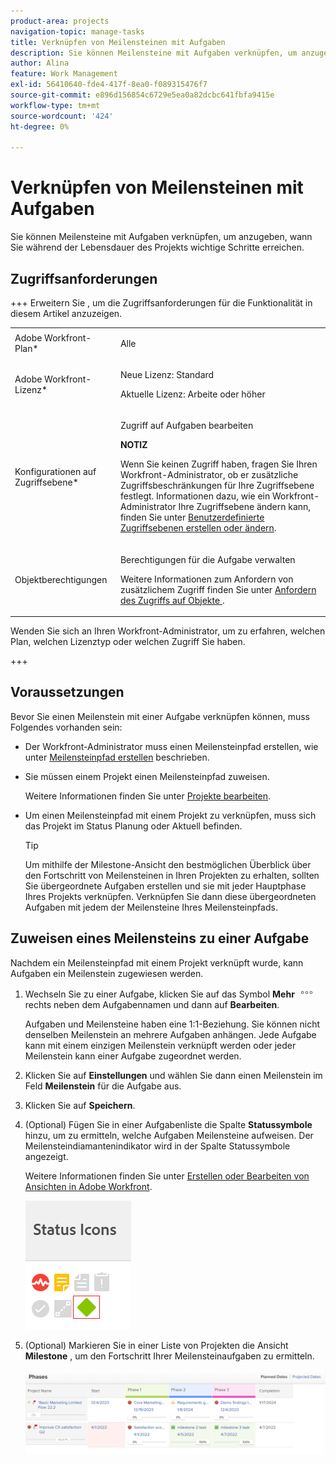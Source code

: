 ```yaml
---
product-area: projects
navigation-topic: manage-tasks
title: Verknüpfen von Meilensteinen mit Aufgaben
description: Sie können Meilensteine mit Aufgaben verknüpfen, um anzugeben, wann Sie während der Lebensdauer des Projekts wichtige Schritte erreichen. Sie müssen einen Meilensteinpfad mit einem Projekt verknüpfen, bevor Sie Meilensteine mit Aufgaben im Projekt verknüpfen können.
author: Alina
feature: Work Management
exl-id: 56410640-fde4-417f-8ea0-f089315476f7
source-git-commit: e896d156854c6729e5ea0a82dcbc641fbfa9415e
workflow-type: tm+mt
source-wordcount: '424'
ht-degree: 0%

---
```


# Verknüpfen von Meilensteinen mit Aufgaben

<!--Audited: 01/2024-->

Sie können Meilensteine mit Aufgaben verknüpfen, um anzugeben, wann Sie während der Lebensdauer des Projekts wichtige Schritte erreichen.

## Zugriffsanforderungen

+++ Erweitern Sie , um die Zugriffsanforderungen für die Funktionalität in diesem Artikel anzuzeigen.

<table style="table-layout:auto"> 
 <col> 
 <col> 
 <tbody> 
  <tr> 
   <td role="rowheader">Adobe Workfront-Plan*</td> 
   <td> <p>Alle</p> </td> 
  </tr> 
  <tr> 
   <td role="rowheader">Adobe Workfront-Lizenz*</td> 
   <td> <p>Neue Lizenz: Standard</p> 
   <p>Aktuelle Lizenz: Arbeite oder höher</p> 
   </td> 
  </tr> 
  <tr> 
   <td role="rowheader">Konfigurationen auf Zugriffsebene*</td> 
   <td> <p>Zugriff auf Aufgaben bearbeiten</p> <p><b>NOTIZ</b>

Wenn Sie keinen Zugriff haben, fragen Sie Ihren Workfront-Administrator, ob er zusätzliche Zugriffsbeschränkungen für Ihre Zugriffsebene festlegt. Informationen dazu, wie ein Workfront-Administrator Ihre Zugriffsebene ändern kann, finden Sie unter <a href="../../../administration-and-setup/add-users/configure-and-grant-access/create-modify-access-levels.md" class="MCXref xref">Benutzerdefinierte Zugriffsebenen erstellen oder ändern</a>.</p> </td>
</tr> 
  <tr> 
   <td role="rowheader">Objektberechtigungen</td> 
   <td> <p>Berechtigungen für die Aufgabe verwalten</p> <p>Weitere Informationen zum Anfordern von zusätzlichem Zugriff finden Sie unter <a href="../../../workfront-basics/grant-and-request-access-to-objects/request-access.md" class="MCXref xref">Anfordern des Zugriffs auf Objekte </a>.</p> </td> 
  </tr> 
 </tbody> 
</table>

Wenden Sie sich an Ihren Workfront-Administrator, um zu erfahren, welchen Plan, welchen Lizenztyp oder welchen Zugriff Sie haben.

+++

## Voraussetzungen

Bevor Sie einen Meilenstein mit einer Aufgabe verknüpfen können, muss Folgendes vorhanden sein:

* Der Workfront-Administrator muss einen Meilensteinpfad erstellen, wie unter [Meilensteinpfad erstellen](../../../administration-and-setup/customize-workfront/configure-approval-milestone-processes/create-milestone-path.md) beschrieben.

* Sie müssen einem Projekt einen Meilensteinpfad zuweisen.

  Weitere Informationen finden Sie unter [Projekte bearbeiten](/help/quicksilver/manage-work/projects/manage-projects/edit-projects.md).

* Um einen Meilensteinpfad mit einem Projekt zu verknüpfen, muss sich das Projekt im Status Planung oder Aktuell befinden.

  >[!TIP]
  >
  >Um mithilfe der Milestone-Ansicht den bestmöglichen Überblick über den Fortschritt von Meilensteinen in Ihren Projekten zu erhalten, sollten Sie übergeordnete Aufgaben erstellen und sie mit jeder Hauptphase Ihres Projekts verknüpfen. Verknüpfen Sie dann diese übergeordneten Aufgaben mit jedem der Meilensteine Ihres Meilensteinpfads.

## Zuweisen eines Meilensteins zu einer Aufgabe

Nachdem ein Meilensteinpfad mit einem Projekt verknüpft wurde, kann Aufgaben ein Meilenstein zugewiesen werden.

1. Wechseln Sie zu einer Aufgabe, klicken Sie auf das Symbol **Mehr** ![](assets/more-icon.png) rechts neben dem Aufgabennamen und dann auf **Bearbeiten**.

   Aufgaben und Meilensteine haben eine 1:1-Beziehung. Sie können nicht denselben Meilenstein an mehrere Aufgaben anhängen. Jede Aufgabe kann mit einem einzigen Meilenstein verknüpft werden oder jeder Meilenstein kann einer Aufgabe zugeordnet werden.

1. Klicken Sie auf **Einstellungen** und wählen Sie dann einen Meilenstein im Feld **Meilenstein** für die Aufgabe aus.
1. Klicken Sie auf **Speichern**.
1. (Optional) Fügen Sie in einer Aufgabenliste die Spalte **Statussymbole** hinzu, um zu ermitteln, welche Aufgaben Meilensteine aufweisen. Der Meilensteindiamantenindikator wird in der Spalte Statussymbole angezeigt.

   Weitere Informationen finden Sie unter [Erstellen oder Bearbeiten von Ansichten in Adobe Workfront](/help/quicksilver/reports-and-dashboards/reports/reporting-elements/create-edit-views.md).

   ![](assets/amwt3.png)

1. (Optional) Markieren Sie in einer Liste von Projekten die Ansicht **Milestone** , um den Fortschritt Ihrer Meilensteinaufgaben zu ermitteln.

   ![](assets/milestone-view-project-list.png)
